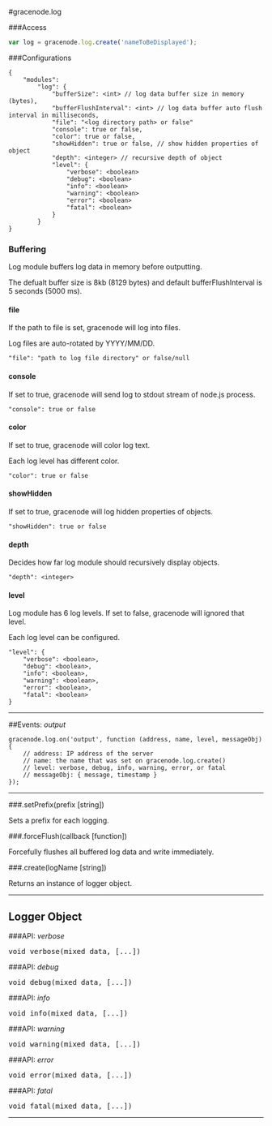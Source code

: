 #gracenode.log

###Access
```javascript
var log = gracenode.log.create('nameToBeDisplayed');
```

###Configurations
```
{
	"modules":
		"log": {
			"bufferSize": <int> // log data buffer size in memory (bytes),
			"bufferFlushInterval": <int> // log data buffer auto flush interval in milliseconds,
			"file": "<log directory path> or false"
			"console": true or false,
			"color": true or false,
			"showHidden": true or false, // show hidden properties of object
			"depth": <integer> // recursive depth of object
			"level": {
				"verbose": <boolean>
				"debug": <boolean>
				"info": <boolean>
				"warning": <boolean>
				"error": <boolean>
				"fatal": <boolean>
			}
		}
}
```

### Buffering

Log module buffers log data in memory before outputting.

The defualt buffer size is 8kb (8129 bytes) and default bufferFlushInterval is 5 seconds (5000 ms).

#### file

If the path to file is set, gracenode will log into files.

Log files are auto-rotated by YYYY/MM/DD.

`"file": "path to log file directory" or false/null`

#### console

If set to true, gracenode will send log to stdout stream of node.js process.

`"console": true or false`

#### color

If set to true, gracenode will color log text.

Each log level has different color.

`"color": true or false`

#### showHidden

If set to true, gracenode will log hidden properties of objects.

`"showHidden": true or false`

#### depth

Decides how far log module should recursively display objects.

`"depth": <integer>`

#### level

Log module has 6 log levels. If set to false, gracenode will ignored that level.

Each log level can be configured.

```
"level": {
    "verbose": <boolean>,
    "debug": <boolean>,
    "info": <boolean>,
    "warning": <boolean>,
    "error": <boolean>,
    "fatal": <boolean>
}
```

***

##Events: *output*

```
gracenode.log.on('output', function (address, name, level, messageObj) {
	// address: IP address of the server
	// name: the name that was set on gracenode.log.create()
	// level: verbose, debug, info, warning, error, or fatal
	// messageObj: { message, timestamp }
});
```

***

###.setPrefix(prefix [string])

Sets a prefix for each logging.

###.forceFlush(callback [function])

Forcefully flushes all buffered log data and write immediately.

###.create(logName [string])

Returns an instance of logger object.

***

## Logger Object

###API: *verbose*

<pre>
void verbose(mixed data, [...])
</pre>

###API: *debug*

<pre>
void debug(mixed data, [...])
</pre>

###API: *info*

<pre>
void info(mixed data, [...])
</pre>

###API: *warning*

<pre>
void warning(mixed data, [...])
</pre>

###API: *error*

<pre>
void error(mixed data, [...])
</pre>

###API: *fatal*

<pre>
void fatal(mixed data, [...])
</pre>

***

